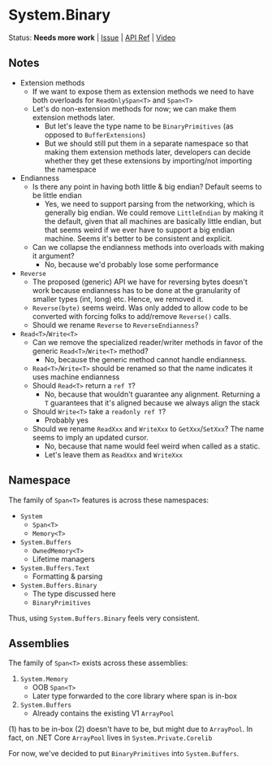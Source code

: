 # System.Binary

Status: **Needs more work**
| [Issue](https://github.com/dotnet/corefx/issues/24144 )
| [API Ref](System.Binary.md)
| [Video](https://www.youtube.com/watch?v=m4BUM3nJZRw&t=404s)

## Notes

* Extension methods
    - If we want to expose them as extension methods we need to have both
      overloads for `ReadOnlySpan<T>` and `Span<T>`
    - Let's do non-extension methods for now; we can make them extension methods
      later.
        + But let's leave the type name to be `BinaryPrimitives` (as opposed to
          `BufferExtensions`)
        + But we should still put them in a separate namespace so that making
          them extension methods later, developers can decide whether they get
          these extensions by importing/not importing the namespace
* Endianness
    - Is there any point in having both little & big endian? Default seems to be
      little endian
        + Yes, we need to support parsing from the networking, which is
          generally big endian. We could remove `LittleEndian` by making it the
          default, given that all machines are basically little endian, but that
          seems weird if we ever have to support a big endian machine. Seems
          it's better to be consistent and explicit.
    - Can we collapse the endianness methods into overloads with making it
      argument?
        + No, because we'd probably lose some performance
* `Reverse`
    - The proposed (generic) API we have for reversing bytes doesn't work
      because endianness has to be done at the granularity of smaller types
      (int, long) etc. Hence, we removed it.
    - `Reverse(byte)` seems weird. Was only added to allow code to be converted
      with forcing folks to add/remove `Reverse()` calls.
    - Should we rename `Reverse` to `ReverseEndianness`?
* `Read<T>`/`Write<T>`
    - Can we remove the specialized reader/writer methods in favor of the
      generic `Read<T>`/`Write<T>` method?
        + No, because the generic method cannot handle endianness.
    - `Read<T>`/`Write<T>` should be renamed so that the name indicates it uses
      machine endianness
    - Should `Read<T>` return a `ref T`?
        + No, because that wouldn't guarantee any alignment. Returning a `T`
          guarantees that it's aligned because we always align the stack
    - Should `Write<T>` take a `readonly ref T`?
        + Probably yes
    - Should we rename `ReadXxx` and `WriteXxx` to `GetXxx`/`SetXxx`? The name
      seems to imply an updated cursor.
        + No, because that name would feel weird when called as a static.
        + Let's leave them as `ReadXxx` and `WriteXxx`

## Namespace

The family of `Span<T>` features is across these namespaces:

* `System`
    - `Span<T>`
    - `Memory<T>`
* `System.Buffers`
    - `OwnedMemory<T>`
    - Lifetime managers
* `System.Buffers.Text`
    - Formatting & parsing
* `System.Buffers.Binary`
    - The type discussed here
    - `BinaryPrimitives`

Thus, using `System.Buffers.Binary` feels very consistent.

## Assemblies

The family of `Span<T>` exists across these assemblies:

1. `System.Memory`
    - OOB `Span<T>`
    - Later type forwarded to the core library where span is in-box
2. `System.Buffers`
    - Already contains the existing V1 `ArrayPool`

(1) has to be in-box
(2) doesn't have to be, but might due to `ArrayPool`. In fact, on .NET Core
`ArrayPool` lives in `System.Private.Corelib`

For now, we've decided to put `BinaryPrimitives` into `System.Buffers`.